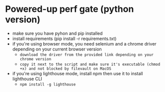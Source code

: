# Powered-up perf gate (python version)

- make sure you have pyhon and pip installed
- install requirements (pip install -r requirements.txt)
- if you're using browser mode, you need selenium and a chrome driver depending on your current browser version
  - `download the driver from the provided link depending on your chrome version`
  - `copy it next to the script and make sure it's executable (chmod +x) and not blocked by filevault on MacOS`
- if you're using lighthouse mode, install npm then use it to install lighthouse CLI
  - `npm install -g lighthouse`